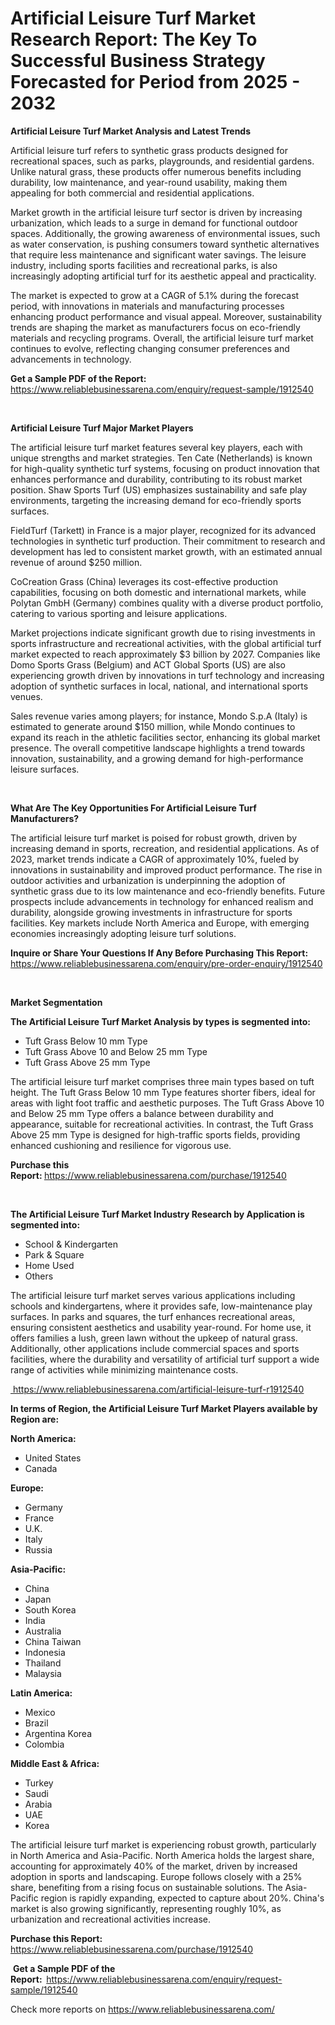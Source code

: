 <p><h1>Artificial Leisure Turf Market Research Report: The Key To Successful Business Strategy Forecasted for Period from 2025 - 2032</h1></p><p><strong>Artificial Leisure Turf Market Analysis and Latest Trends</strong></p>
<p><p>Artificial leisure turf refers to synthetic grass products designed for recreational spaces, such as parks, playgrounds, and residential gardens. Unlike natural grass, these products offer numerous benefits including durability, low maintenance, and year-round usability, making them appealing for both commercial and residential applications. </p><p>Market growth in the artificial leisure turf sector is driven by increasing urbanization, which leads to a surge in demand for functional outdoor spaces. Additionally, the growing awareness of environmental issues, such as water conservation, is pushing consumers toward synthetic alternatives that require less maintenance and significant water savings. The leisure industry, including sports facilities and recreational parks, is also increasingly adopting artificial turf for its aesthetic appeal and practicality.</p><p>The market is expected to grow at a CAGR of 5.1% during the forecast period, with innovations in materials and manufacturing processes enhancing product performance and visual appeal. Moreover, sustainability trends are shaping the market as manufacturers focus on eco-friendly materials and recycling programs. Overall, the artificial leisure turf market continues to evolve, reflecting changing consumer preferences and advancements in technology.</p></p>
<p><strong>Get a Sample PDF of the Report:&nbsp;</strong> <a href="https://www.reliablebusinessarena.com/enquiry/request-sample/1912540?utm_campaign=3221&utm_medium=2&utm_source=Github&utm_content=ia&utm_term=06042025&utm_id=artificial-leisure-turf">https://www.reliablebusinessarena.com/enquiry/request-sample/1912540</a></p>
<p>&nbsp;</p>
<p><strong>Artificial Leisure Turf Major Market Players</strong></p>
<p><p>The artificial leisure turf market features several key players, each with unique strengths and market strategies. Ten Cate (Netherlands) is known for high-quality synthetic turf systems, focusing on product innovation that enhances performance and durability, contributing to its robust market position. Shaw Sports Turf (US) emphasizes sustainability and safe play environments, targeting the increasing demand for eco-friendly sports surfaces. </p><p>FieldTurf (Tarkett) in France is a major player, recognized for its advanced technologies in synthetic turf production. Their commitment to research and development has led to consistent market growth, with an estimated annual revenue of around $250 million. </p><p>CoCreation Grass (China) leverages its cost-effective production capabilities, focusing on both domestic and international markets, while Polytan GmbH (Germany) combines quality with a diverse product portfolio, catering to various sporting and leisure applications. </p><p>Market projections indicate significant growth due to rising investments in sports infrastructure and recreational activities, with the global artificial turf market expected to reach approximately $3 billion by 2027. Companies like Domo Sports Grass (Belgium) and ACT Global Sports (US) are also experiencing growth driven by innovations in turf technology and increasing adoption of synthetic surfaces in local, national, and international sports venues. </p><p>Sales revenue varies among players; for instance, Mondo S.p.A (Italy) is estimated to generate around $150 million, while Mondo continues to expand its reach in the athletic facilities sector, enhancing its global market presence. The overall competitive landscape highlights a trend towards innovation, sustainability, and a growing demand for high-performance leisure surfaces. </p></p>
<p>&nbsp;</p>
<p><strong>What Are The Key Opportunities For Artificial Leisure Turf Manufacturers?</strong></p>
<p><p>The artificial leisure turf market is poised for robust growth, driven by increasing demand in sports, recreation, and residential applications. As of 2023, market trends indicate a CAGR of approximately 10%, fueled by innovations in sustainability and improved product performance. The rise in outdoor activities and urbanization is underpinning the adoption of synthetic grass due to its low maintenance and eco-friendly benefits. Future prospects include advancements in technology for enhanced realism and durability, alongside growing investments in infrastructure for sports facilities. Key markets include North America and Europe, with emerging economies increasingly adopting leisure turf solutions.</p></p>
<p><strong>Inquire or Share Your Questions If Any Before Purchasing This Report:</strong> <a href="https://www.reliablebusinessarena.com/enquiry/pre-order-enquiry/1912540?utm_campaign=3221&utm_medium=2&utm_source=Github&utm_content=ia&utm_term=06042025&utm_id=artificial-leisure-turf">https://www.reliablebusinessarena.com/enquiry/pre-order-enquiry/1912540</a></p>
<p>&nbsp;</p>
<p><strong>Market Segmentation</strong></p>
<p><strong>The Artificial Leisure Turf Market Analysis by types is segmented into:</strong></p>
<p><ul><li>Tuft Grass Below 10 mm Type</li><li>Tuft Grass Above 10 and Below 25 mm Type</li><li>Tuft Grass Above 25 mm Type</li></ul></p>
<p><p>The artificial leisure turf market comprises three main types based on tuft height. The Tuft Grass Below 10 mm Type features shorter fibers, ideal for areas with light foot traffic and aesthetic purposes. The Tuft Grass Above 10 and Below 25 mm Type offers a balance between durability and appearance, suitable for recreational activities. In contrast, the Tuft Grass Above 25 mm Type is designed for high-traffic sports fields, providing enhanced cushioning and resilience for vigorous use.</p></p>
<p><strong>Purchase this Report:&nbsp;</strong><a href="https://www.reliablebusinessarena.com/purchase/1912540?utm_campaign=3221&utm_medium=2&utm_source=Github&utm_content=ia&utm_term=06042025&utm_id=artificial-leisure-turf">https://www.reliablebusinessarena.com/purchase/1912540</a></p>
<p>&nbsp;</p>
<p><strong>The Artificial Leisure Turf Market Industry Research by Application is segmented into:</strong></p>
<p><ul><li>School & Kindergarten</li><li>Park & Square</li><li>Home Used</li><li>Others</li></ul></p>
<p><p>The artificial leisure turf market serves various applications including schools and kindergartens, where it provides safe, low-maintenance play surfaces. In parks and squares, the turf enhances recreational areas, ensuring consistent aesthetics and usability year-round. For home use, it offers families a lush, green lawn without the upkeep of natural grass. Additionally, other applications include commercial spaces and sports facilities, where the durability and versatility of artificial turf support a wide range of activities while minimizing maintenance costs.</p></p>
<p><a href="https://www.reliablebusinessarena.com/artificial-leisure-turf-r1912540?utm_campaign=3221&utm_medium=2&utm_source=Github&utm_content=ia&utm_term=06042025&utm_id=artificial-leisure-turf">&nbsp;https://www.reliablebusinessarena.com/artificial-leisure-turf-r1912540</a></p>
<p><strong>In terms of Region, the Artificial Leisure Turf Market Players available by Region are:</strong></p>
<p>
    <p> <strong> North America: </strong>
        <ul>
            <li>United States</li>
            <li>Canada</li>
        </ul>
        </p> 
    <p> <strong> Europe: </strong>
        <ul>
            <li>Germany</li>
            <li>France</li>
            <li>U.K.</li>
            <li>Italy</li>
            <li>Russia</li>
        </ul>
        </p> 
    <p> <strong> Asia-Pacific: </strong>
        <ul>
            <li>China</li>
            <li>Japan</li>
            <li>South Korea</li>
            <li>India</li>
            <li>Australia</li>
            <li>China Taiwan</li>
            <li>Indonesia</li>
            <li>Thailand</li>
            <li>Malaysia</li>
        </ul>
        </p> 
    <p> <strong> Latin America: </strong>
        <ul>
            <li>Mexico</li>
            <li>Brazil</li>
            <li>Argentina Korea</li>
            <li>Colombia</li>
        </ul>
        </p> 
    <p> <strong> Middle East & Africa: </strong>
        <ul>
            <li>Turkey</li>
            <li>Saudi</li>
            <li>Arabia</li>
            <li>UAE</li>
            <li>Korea</li>
        </ul>
    </p>
    </p>
<p><p>The artificial leisure turf market is experiencing robust growth, particularly in North America and Asia-Pacific. North America holds the largest share, accounting for approximately 40% of the market, driven by increased adoption in sports and landscaping. Europe follows closely with a 25% share, benefiting from a rising focus on sustainable solutions. The Asia-Pacific region is rapidly expanding, expected to capture about 20%. China's market is also growing significantly, representing roughly 10%, as urbanization and recreational activities increase.</p></p>
<p><strong>Purchase this Report: </strong><a href="https://www.reliablebusinessarena.com/purchase/1912540?utm_campaign=3221&utm_medium=2&utm_source=Github&utm_content=ia&utm_term=06042025&utm_id=artificial-leisure-turf">https://www.reliablebusinessarena.com/purchase/1912540</a></p>
<p>&nbsp;<strong>Get a Sample PDF of the Report:&nbsp;&nbsp;</strong><a href="https://www.reliablebusinessarena.com/enquiry/request-sample/1912540?utm_campaign=3221&utm_medium=2&utm_source=Github&utm_content=ia&utm_term=06042025&utm_id=artificial-leisure-turf">https://www.reliablebusinessarena.com/enquiry/request-sample/1912540</a></p>
<p><strong></strong></p>
<p>Check more reports on <a href="https://www.reliablebusinessarena.com/?utm_campaign=3221&utm_medium=2&utm_source=Github&utm_content=ia&utm_term=06042025&utm_id=artificial-leisure-turf">https://www.reliablebusinessarena.com/</a></p>